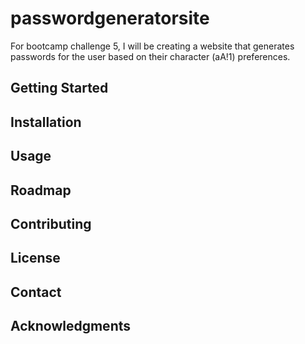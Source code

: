 # passwordgeneratorsite
For bootcamp challenge 5, I will be creating a website that generates passwords for the user based on their character (aA!1) preferences.

## Getting Started

## Installation

## Usage

## Roadmap

## Contributing

## License

## Contact

## Acknowledgments

